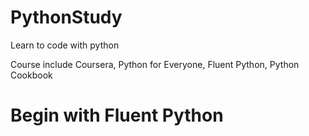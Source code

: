 # PythonStudy
Learn to code with python

Course include Coursera, Python for Everyone, Fluent Python, Python Cookbook

# Begin with Fluent Python